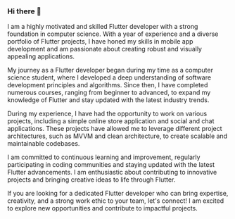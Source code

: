 ### Hi there 👋 
I am a highly motivated and skilled Flutter developer with a strong foundation in computer science. With a year of experience and a diverse portfolio of Flutter projects, I have honed my skills in mobile app development and am passionate about creating robust and visually appealing applications.

My journey as a Flutter developer began during my time as a computer science student, where I developed a deep understanding of software development principles and algorithms. Since then, I have completed numerous courses, ranging from beginner to advanced, to expand my knowledge of Flutter and stay updated with the latest industry trends.

During my experience, I have had the opportunity to work on various projects, including a simple online store application and social and chat applications. These projects have allowed me to leverage different project architectures, such as MVVM and clean architecture, to create scalable and maintainable codebases.

I am committed to continuous learning and improvement, regularly participating in coding communities and staying updated with the latest Flutter advancements. I am enthusiastic about contributing to innovative projects and bringing creative ideas to life through Flutter.

If you are looking for a dedicated Flutter developer who can bring expertise, creativity, and a strong work ethic to your team, let's connect! I am excited to explore new opportunities and contribute to impactful projects.

<!--
**YosophAhmed/YosophAhmed** is a ✨ _special_ ✨ repository because its `README.md` (this file) appears on your GitHub profile.

Here are some ideas to get you started:

- 🔭 I’m currently working on ...
- 🌱 I’m currently learning ...
- 👯 I’m looking to collaborate on ...
- 🤔 I’m looking for help with ...
- 💬 Ask me about ...
- 📫 How to reach me: ...
- 😄 Pronouns: ...
- ⚡ Fun fact: ...
-->
